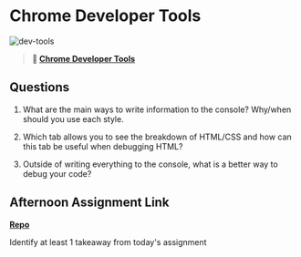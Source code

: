 # Chrome Developer Tools

![dev-tools](https://bcw.blob.core.windows.net/public/img/lesson-images/4571780153354770)

> **📖 [Chrome Developer Tools](https://codeworksacademy.com/fs-student-guide/resources/wk2/03-Chrome-Dev-Tools)**

## Questions

1. What are the main ways to write information to the console? Why/when should you use each style.

2. Which tab allows you to see the breakdown of HTML/CSS and how can this tab be useful when debugging HTML?


3. Outside of writing everything to the console, what is a better way to debug your code?

## Afternoon Assignment Link

**[Repo](https://github.com/EllaMarcum/<ASSIGNMENT_REPO>)**

Identify at least 1 takeaway from today's assignment
